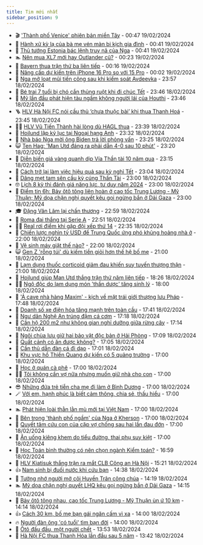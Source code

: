 ```yaml
---
title: Tim mới nhất
sidebar_position: 9
---
```


<!-- vnexpress-tin-moi-nhat:START -->
- 🎬 [&#39;Thành phố Venice&#39; phiên bản miền Tây](https://vnexpress.net/thanh-pho-venice-phien-ban-mien-tay-4712424.html) - 00:47 19/02/2024
- 🐎 [Hành xử kỳ lạ của bà mẹ vén màn bi kịch gia đình](https://vnexpress.net/hanh-xu-ky-la-cua-ba-me-ven-man-bi-kich-gia-dinh-4712655.html) - 00:41 19/02/2024
- 🦍 [Thủ tướng Estonia bác lệnh truy nã của Nga](https://vnexpress.net/thu-tuong-estonia-bac-lenh-truy-na-cua-nga-4712679.html) - 00:41 19/02/2024
- 🏊 [Nên mua XL7 mới hay Outlander cũ?](https://vnexpress.net/nen-mua-xl7-moi-hay-outlander-cu-4712685.html) - 00:23 19/02/2024
- 🎊 [Bayern thua trận thứ ba liên tiếp](https://vnexpress.net/bayern-thua-tran-thu-ba-lien-tiep-4712682.html) - 00:16 19/02/2024
- 🎃 [Nâng cấp dự kiến trên iPhone 16 Pro so với 15 Pro](https://vnexpress.net/nang-cap-du-kien-tren-iphone-16-pro-so-voi-15-pro-4712644.html) - 00:02 19/02/2024
- 🧰 [Nga mở loạt mũi tiến công sau khi kiểm soát Avdeevka](https://vnexpress.net/nga-mo-loat-mui-tien-cong-sau-khi-kiem-soat-avdeevka-4712676.html) - 23:57 18/02/2024
- 🔭 [Bé trai 7 tuổi bị chó cắn thủng ruột khi đi chúc Tết](https://vnexpress.net/be-trai-7-tuoi-bi-cho-can-thung-ruot-khi-di-chuc-tet-4712650.html) - 23:46 18/02/2024
- 🫶 [Mỹ lần đầu phát hiện tàu ngầm không người lái của Houthi](https://vnexpress.net/my-lan-dau-phat-hien-tau-ngam-khong-nguoi-lai-cua-houthi-4712671.html) - 23:46 18/02/2024
- 🪜 [HLV Hà Nội FC nói cầu thủ ‘chưa thuộc bài’ khi thua Thanh Hoá](https://vnexpress.net/hlv-ha-noi-fc-noi-cau-thu-chua-thuoc-bai-khi-thua-thanh-hoa-4712654.html) - 23:45 18/02/2024
- 👨‍🏫 [HLV Vũ Tiến Thành hài lòng dù HAGL thua](https://vnexpress.net/hlv-vu-tien-thanh-hai-long-du-hagl-thua-4712639.html) - 23:39 18/02/2024
- 🎊 [Hojlund lập kỷ lục tại Ngoại hạng Anh](https://vnexpress.net/hojlund-lap-ky-luc-tai-ngoai-hang-anh-4712675.html) - 23:32 18/02/2024
- 🎊 [Nhà báo Nga mời ông Biden trả lời phỏng vấn](https://vnexpress.net/nha-bao-nga-moi-ong-biden-tra-loi-phong-van-4712672.html) - 23:25 18/02/2024
- 😺 [Ten Hag: &#39;Man Utd đáng ra phải dẫn 4-0 sau 10 phút&#39;](https://vnexpress.net/ten-hag-man-utd-dang-ra-phai-dan-4-0-sau-10-phut-4712673.html) - 23:20 18/02/2024
- 🐘 [Diễn biến giá vàng quanh dịp Vía Thần tài 10 năm qua](https://vnexpress.net/dien-bien-gia-vang-quanh-dip-via-than-tai-10-nam-qua-4712668.html) - 23:15 18/02/2024
- 🌁 [Cách trở lại làm việc hiệu quả sau kỳ nghỉ Tết](https://vnexpress.net/cach-tro-lai-lam-viec-hieu-qua-sau-ky-nghi-tet-4712621.html) - 23:04 18/02/2024
- 🐲 [Dâng mẹt tam sên cầu kỳ cúng Thần Tài](https://vnexpress.net/dang-met-tam-sen-cau-ky-cung-than-tai-4712631.html) - 23:00 18/02/2024
- 🤓 [Lịch 8 kỳ thi đánh giá năng lực, tư duy năm 2024](https://vnexpress.net/lich-8-ky-thi-danh-gia-nang-luc-tu-duy-nam-2024-4712418.html) - 23:00 18/02/2024
- 💪 [Điểm tin 6h: Bảy ôtô tông liên hoàn ở cao tốc Trung Lương - Mỹ Thuận; Mỹ dọa chặn nghị quyết kêu gọi ngừng bắn ở Dải Gaza](https://vnexpress.net/diem-tin-6h-bay-oto-tong-lien-hoan-o-cao-toc-trung-luong-my-thuan-my-doa-chan-nghi-quyet-keu-goi-ngung-ban-o-dai-gaza-4712670.html) - 23:00 18/02/2024
- 🎓 [Đặng Văn Lâm lại chấn thương](https://vnexpress.net/dang-van-lam-lai-chan-thuong-4712657.html) - 22:59 18/02/2024
- 🫣 [Roma đại thắng tại Serie A](https://vnexpress.net/roma-dai-thang-tai-serie-a-4712669.html) - 22:51 18/02/2024
- 🧑‍💻 [Real rơi điểm khi gặp đội xếp thứ 14](https://vnexpress.net/real-roi-diem-khi-gap-doi-xep-thu-14-4712651.html) - 22:35 18/02/2024
- 🐲 [Chiến lược nghìn tỷ USD để Trung Quốc ứng phó khủng hoảng nhà ở](https://vnexpress.net/chien-luoc-nghin-ty-usd-de-trung-quoc-ung-pho-khung-hoang-nha-o-4711986.html) - 22:00 18/02/2024
- 🌝 [Vệ sinh máy giặt thế nào?](https://vnexpress.net/ve-sinh-may-giat-the-nao-4711883.html) - 22:00 18/02/2024
- 😺 [Gen Z &#39;rỗng túi&#39; dù kiếm tiền giỏi hơn thế hệ bố mẹ](https://vnexpress.net/gen-z-rong-tui-du-kiem-tien-gioi-hon-the-he-bo-me-4712661.html) - 21:00 18/02/2024
- 🐎 [Lạm dụng thuốc corticoid giảm đau khiến suy tuyến thượng thận](https://vnexpress.net/lam-dung-thuoc-corticoid-giam-dau-khien-suy-tuyen-thuong-than-4712412.html) - 21:00 18/02/2024
- 🎡 [Hojlund giúp Man Utd thắng trận thứ năm liên tiếp](https://vnexpress.net/hojlund-giup-man-utd-thang-tran-thu-nam-lien-tiep-4712662.html) - 18:26 18/02/2024
- 👨‍🏫 [Ngộ độc do lạm dụng món &#39;thần dược&#39; tăng sinh lý](https://vnexpress.net/ngo-doc-do-lam-dung-mon-than-duoc-tang-sinh-ly-4712605.html) - 18:00 18/02/2024
- 🦆 [&#39;Ả cave nhà hàng Maxim&#39; - kịch về mặt trái giới thượng lưu Pháp](https://vnexpress.net/a-cave-nha-hang-maxim-kich-ve-mat-trai-gioi-thuong-luu-phap-4712616.html) - 17:48 18/02/2024
- 🚦 [Doanh số xe điện hóa tăng mạnh trên toàn cầu](https://vnexpress.net/doanh-so-xe-dien-hoa-tang-manh-tren-toan-cau-4712573.html) - 17:41 18/02/2024
- 💫 [Ngư dân Nghệ An trúng đậm cá cơm](https://vnexpress.net/ngu-dan-nghe-an-trung-dam-ca-com-4712659.html) - 17:18 18/02/2024
- 🎉 [Căn hộ 200 m2 như không gian nghỉ dưỡng giữa rừng cây](https://vnexpress.net/can-ho-200-m2-nhu-khong-gian-nghi-duong-giua-rung-cay-4712645.html) - 17:14 18/02/2024
- 🌋 [Ngôi chùa lưu giữ hai bảo vật độc bản ở Hải Phòng](https://vnexpress.net/ngoi-chua-luu-giu-hai-bao-vat-doc-ban-o-hai-phong-4710953.html) - 17:09 18/02/2024
- 🤖 [Quất cảnh có ăn được không?](https://vnexpress.net/quat-canh-co-an-duoc-khong-4712595.html) - 17:05 18/02/2024
- 🦏 [Cần thủ dẫn đàn cá đi dạo](https://vnexpress.net/can-thu-dan-dan-ca-di-dao-4712417.html) - 17:01 18/02/2024
- 🦩 [Khu vực hồ Thiền Quang dự kiến có 5 quảng trường](https://vnexpress.net/khu-vuc-ho-thien-quang-du-kien-co-5-quang-truong-4712636.html) - 17:00 18/02/2024
- 👺 [Học ở quán cà phê](https://vnexpress.net/hoc-o-quan-ca-phe-4712633.html) - 17:00 18/02/2024
- 🧑‍🏫 [Tôi không cần vợ nữa nhưng muốn giữ nhà cho con](https://vnexpress.net/toi-khong-can-vo-nua-nhung-muon-giu-nha-cho-con-4712527.html) - 17:00 18/02/2024
- 😎 [Những đứa trẻ tiễn cha mẹ đi làm ở Bình Dương](https://vnexpress.net/nhung-dua-tre-tien-cha-me-di-lam-o-binh-duong-4712516.html) - 17:00 18/02/2024
- 🪄 [Với em, hạnh phúc là biết cảm thông, chia sẻ, thấu hiểu](https://vnexpress.net/voi-em-hanh-phuc-la-biet-cam-thong-chia-se-thau-hieu-4712473.html) - 17:00 18/02/2024
- 🏊 [Phát hiện loài thằn lằn mù mới tại Việt Nam](https://vnexpress.net/phat-hien-loai-than-lan-mu-moi-tai-viet-nam-4712388.html) - 17:00 18/02/2024
- 💃 [Bên trong &#39;thành phố ngầm&#39; của Nga ở Kherson](https://vnexpress.net/ben-trong-thanh-pho-ngam-cua-nga-o-kherson-4712365.html) - 17:00 18/02/2024
- 🦆 [Quyết tâm cứu con của cặp vợ chồng sau hai lần đau đớn](https://vnexpress.net/quyet-tam-cuu-con-cua-cap-vo-chong-sau-hai-lan-dau-don-4709626.html) - 17:00 18/02/2024
- 🎊 [Ăn uống kiêng khem do tiểu đường, thai phụ suy kiệt](https://vnexpress.net/an-uong-kieng-khem-do-tieu-duong-thai-phu-suy-kiet-4712399.html) - 17:00 18/02/2024
- 👺 [Học Toán bình thường có nên chọn ngành Kiểm toán?](https://vnexpress.net/hoc-toan-binh-thuong-co-nen-chon-nganh-kiem-toan-4712386.html) - 16:59 18/02/2024
- 🎡 [HLV Kiatisuk thắng trận ra mắt CLB Công an Hà Nội](https://vnexpress.net/hlv-kiatisuk-thang-tran-ra-mat-clb-cong-an-ha-noi-4712647.html) - 15:21 18/02/2024
- 👍 [Nam sinh bị đuối nước khi cứu bạn](https://vnexpress.net/nam-sinh-bi-duoi-nuoc-khi-cuu-ban-4712642.html) - 14:38 18/02/2024
- 🐎 [Tưởng nhớ người mở cõi Huyền Trân công chúa](https://vnexpress.net/tuong-nho-nguoi-mo-coi-huyen-tran-cong-chua-4712630.html) - 14:19 18/02/2024
- 🏊 [Mỹ dọa chặn nghị quyết LHQ kêu gọi ngừng bắn ở Dải Gaza](https://vnexpress.net/my-doa-chan-nghi-quyet-lhq-keu-goi-ngung-ban-o-dai-gaza-4712635.html) - 14:15 18/02/2024
- 🦩 [Bảy ôtô tông nhau, cao tốc Trung Lương - Mỹ Thuận ùn ứ 10 km](https://vnexpress.net/bay-oto-tong-nhau-cao-toc-trung-luong-my-thuan-un-u-10-km-4712638.html) - 14:14 18/02/2024
- 👍 [Cách 30 km, bố mẹ bạn gái ngăn cấm vì xa](https://vnexpress.net/cach-30-km-bo-me-ban-gai-ngan-cam-vi-xa-4712549.html) - 14:00 18/02/2024
- 🔥 [Người đàn ông &#39;có tuổi&#39; tìm bạn đời](https://vnexpress.net/nguoi-dan-ong-co-tuoi-tim-ban-doi-4712471.html) - 14:00 18/02/2024
- 💄 [Ôtô đấu đầu, một người chết](https://vnexpress.net/oto-dau-dau-mot-nguoi-chet-4712637.html) - 13:53 18/02/2024
- 🤡 [Hà Nội FC thua Thanh Hóa lần đầu sau 5 năm](https://vnexpress.net/ha-noi-fc-thua-thanh-hoa-lan-dau-sau-5-nam-4712623.html) - 13:42 18/02/2024<!-- vnexpress-tin-moi-nhat:END -->
